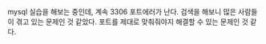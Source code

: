 mysql 실습을 해보는 중인데, 계속 3306 포트에러가 난다. 
검색을 해보니 많은 사람들이 겪고 있는 문제인 것 같았다. 
포트를 제대로 맞춰줘야지 해결할 수 있는 문제인 것 같다. 

